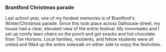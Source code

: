 ### Brantford Christmas parade

Last school year, one of my fondest memories is of Brantford's Winter/Christmas parade. Since this took place across Dalhousie street, my house had a clear, elevated view of the entire festival. My roommates and I set up comfy lawn chairs on the porch and got snacks and hot chocolate from Tim Hortons. Local families, residents, and fellow students were all united and filled up the entire sidewalk on either side to enjoy the festivities.
